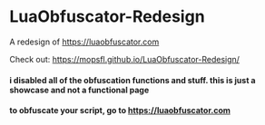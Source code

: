 # LuaObfuscator-Redesign
A redesign of https://luaobfuscator.com

Check out: https://mopsfl.github.io/LuaObfuscator-Redesign/


#### i disabled all of the obfuscation functions and stuff. this is just a showcase and not a functional page
#### to obfuscate your script, go to https://luaobfuscator.com
